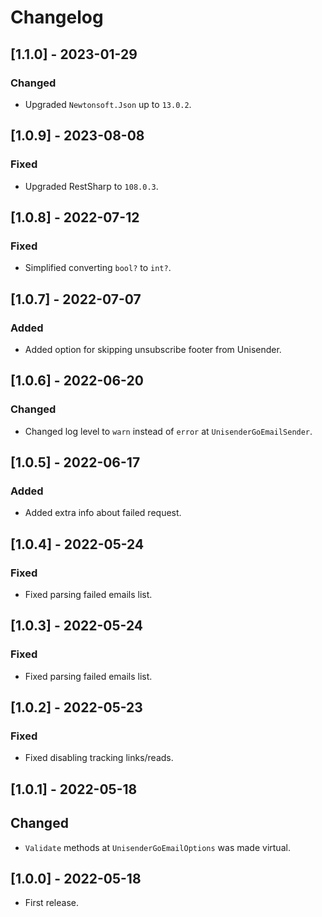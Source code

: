 # Changelog

## [1.1.0] - 2023-01-29

### Changed

- Upgraded `Newtonsoft.Json` up to `13.0.2`.

## [1.0.9] - 2023-08-08

### Fixed

- Upgraded RestSharp to `108.0.3`.

## [1.0.8] - 2022-07-12

### Fixed

- Simplified converting `bool?` to `int?`.

## [1.0.7] - 2022-07-07

### Added

- Added option for skipping unsubscribe footer from Unisender.

## [1.0.6] - 2022-06-20

### Changed

- Changed log level to `warn` instead of `error` at `UnisenderGoEmailSender`.

## [1.0.5] - 2022-06-17

### Added
                       
- Added extra info about failed request.

## [1.0.4] - 2022-05-24

### Fixed
                       
- Fixed parsing failed emails list.

## [1.0.3] - 2022-05-24

### Fixed
                       
- Fixed parsing failed emails list.

## [1.0.2] - 2022-05-23

### Fixed

- Fixed disabling tracking links/reads.

## [1.0.1] - 2022-05-18

## Changed

- `Validate` methods at `UnisenderGoEmailOptions` was made virtual.

## [1.0.0] - 2022-05-18

- First release.
